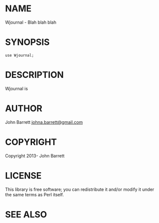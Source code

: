 # NAME

Wjournal - Blah blah blah

# SYNOPSIS

    use Wjournal;

# DESCRIPTION

Wjournal is

# AUTHOR

John Barrett <johna.barrett@gmail.com>

# COPYRIGHT

Copyright 2013- John Barrett

# LICENSE

This library is free software; you can redistribute it and/or modify
it under the same terms as Perl itself.

# SEE ALSO
